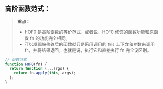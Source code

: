 ## 高阶函数范式：

> **重点：**
>
> - HOF0 是高阶函数的等价范式，或者说，HOF0 修饰的函数功能和原函数 fn 的功能完全相同。
> - 可以发现被修饰后的函数就只是采用调用的 this 上下文和参数来调用 fn，并将结果返回。也就是说，执行它和直接执行 fn 完全没区别。

```js
// 函数范式
function HOF0(fn) {
  return function (...args) {
    return fn.apply(this, args);
  };
}
```
